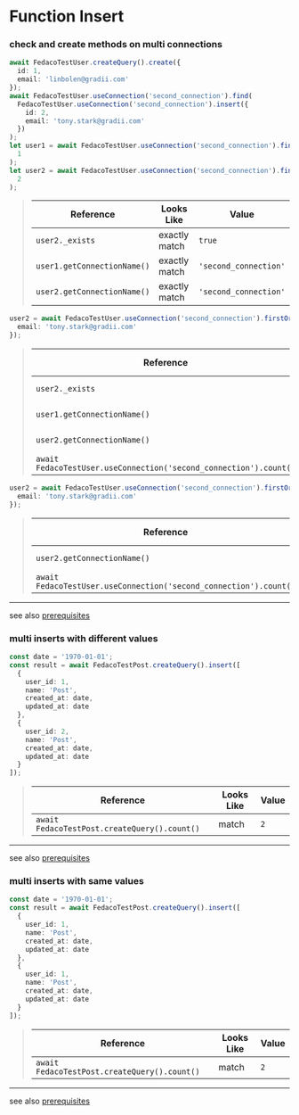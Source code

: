 # Function Insert
### check and create methods on multi connections

```typescript
await FedacoTestUser.createQuery().create({
  id: 1,
  email: 'linbolen@gradii.com'
});
await FedacoTestUser.useConnection('second_connection').find(
  FedacoTestUser.useConnection('second_connection').insert({
    id: 2,
    email: 'tony.stark@gradii.com'
  })
);
let user1 = await FedacoTestUser.useConnection('second_connection').findOrNew(
  1
);
let user2 = await FedacoTestUser.useConnection('second_connection').findOrNew(
  2
);
```


> | Reference | Looks Like | Value |
> | ------ | ----- | ----- |
> | `user2._exists` | exactly match | `true` |
> | `user1.getConnectionName()` | exactly match | `'second_connection'` |
> | `user2.getConnectionName()` | exactly match | `'second_connection'` |
```typescript
user2 = await FedacoTestUser.useConnection('second_connection').firstOrNew({
  email: 'tony.stark@gradii.com'
});
```


> | Reference | Looks Like | Value |
> | ------ | ----- | ----- |
> | `user2._exists` | exactly match | `true` |
> | `user1.getConnectionName()` | exactly match | `'second_connection'` |
> | `user2.getConnectionName()` | exactly match | `'second_connection'` |
> | `await FedacoTestUser.useConnection('second_connection').count()` | match | `1` |
```typescript
user2 = await FedacoTestUser.useConnection('second_connection').firstOrCreate({
  email: 'tony.stark@gradii.com'
});
```


> | Reference | Looks Like | Value |
> | ------ | ----- | ----- |
> | `user2.getConnectionName()` | exactly match | `'second_connection'` |
> | `await FedacoTestUser.useConnection('second_connection').count()` | match | `2` |


----
see also [prerequisites](./../database-fedaco-integration/prerequisite)

### multi inserts with different values

```typescript
const date = '1970-01-01';
const result = await FedacoTestPost.createQuery().insert([
  {
    user_id: 1,
    name: 'Post',
    created_at: date,
    updated_at: date
  },
  {
    user_id: 2,
    name: 'Post',
    created_at: date,
    updated_at: date
  }
]);
```


> | Reference | Looks Like | Value |
> | ------ | ----- | ----- |
> | `await FedacoTestPost.createQuery().count()` | match | `2` |


----
see also [prerequisites](./../database-fedaco-integration/prerequisite)

### multi inserts with same values

```typescript
const date = '1970-01-01';
const result = await FedacoTestPost.createQuery().insert([
  {
    user_id: 1,
    name: 'Post',
    created_at: date,
    updated_at: date
  },
  {
    user_id: 1,
    name: 'Post',
    created_at: date,
    updated_at: date
  }
]);
```


> | Reference | Looks Like | Value |
> | ------ | ----- | ----- |
> | `await FedacoTestPost.createQuery().count()` | match | `2` |


----
see also [prerequisites](./../database-fedaco-integration/prerequisite)
